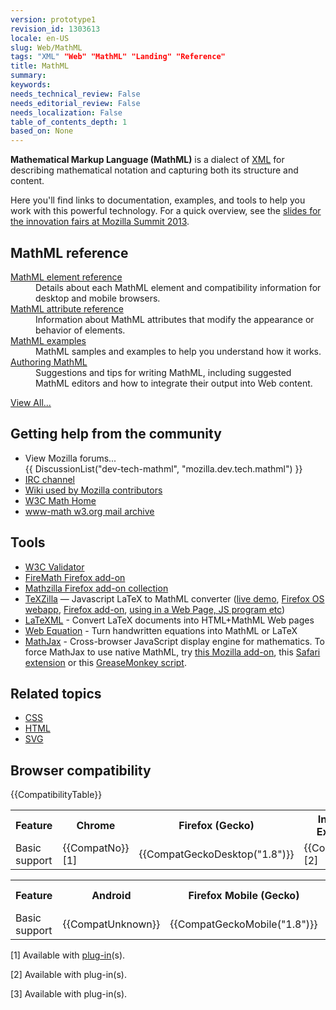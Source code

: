 ```yaml
---
version: prototype1
revision_id: 1303613
locale: en-US
slug: Web/MathML
tags: "XML" "Web" "MathML" "Landing" "Reference"
title: MathML
summary: 
keywords: 
needs_technical_review: False
needs_editorial_review: False
needs_localization: False
table_of_contents_depth: 1
based_on: None
---
```

<p class="summary"><strong>Mathematical Markup Language (MathML)</strong> is a&nbsp;dialect of <a href="/en-US/docs/XML">XML</a> for describing mathematical notation and capturing both its structure and content.</p>

<p>Here you'll find links to documentation, examples, and tools to help you work with this powerful technology. For a quick overview, see the <a href="http://fred-wang.github.io/MozSummitMathML/index.html">slides for the innovation fairs at Mozilla Summit 2013</a>.</p>

<div class="row topicpage-table">
<div class="section">
<h2 id="MathML_reference">MathML reference</h2>

<dl>
 <dt><a href="/en-US/docs/Web/MathML/Element">MathML element reference</a></dt>
 <dd>Details about each MathML element and compatibility information for desktop and mobile browsers.</dd>
 <dt><a href="/en-US/docs/Web/MathML/Attribute">MathML attribute reference</a></dt>
 <dd>Information about MathML attributes that modify the appearance or behavior of elements.</dd>
 <dt><a href="/en-US/docs/Web/MathML/Examples">MathML examples</a></dt>
 <dd>MathML samples and examples to help you understand how it works.</dd>
 <dt><a href="/en-US/docs/Web/MathML/Authoring">Authoring MathML</a></dt>
 <dd>Suggestions and tips for writing MathML, including suggested MathML editors and how to integrate their output into Web content.</dd>
</dl>

<p><a href="/en-US/docs/tag/MathML">View All...</a></p>
</div>

<div class="section">
<h2 id="Getting_help_from_the_community">Getting help from the community</h2>

<ul>
 <li>View Mozilla forums...<br />
  {{ DiscussionList("dev-tech-mathml", "mozilla.dev.tech.mathml") }}</li>
 <li><a class="link-irc" href="irc://irc.mozilla.org/%23mathml" rel="external" target="_blank" title="#mathml">IRC channel</a></li>
 <li><a class="link-https" href="https://wiki.mozilla.org/MathML:Home_Page">Wiki used by Mozilla contributors</a></li>
 <li><a href="http://www.w3.org/Math/">W3C Math Home</a></li>
 <li><a href="http://lists.w3.org/Archives/Public/www-math/">www-math w3.org mail archive</a></li>
</ul>

<h2 id="Tools">Tools</h2>

<ul>
 <li><a class="external" href="http://validator.w3.org">W3C Validator</a></li>
 <li><a class="link-https" href="https://addons.mozilla.org/en/firefox/addon/8969/">FireMath Firefox add-on</a></li>
 <li><a href="https://addons.mozilla.org/firefox/collections/fred_wang/mathzilla/">Mathzilla Firefox add-on collection</a></li>
 <li><a href="https://github.com/fred-wang/TeXZilla">TeXZilla</a> — Javascript LaTeX to MathML converter (<a href="http://fred-wang.github.io/TeXZilla/">live demo</a>, <a href="http://r-gaia-cs.github.io/TeXZilla-webapp/">Firefox OS webapp</a>, <a href="https://addons.mozilla.org/en-US/firefox/addon/texzilla/">Firefox add-on</a>, <a href="https://github.com/fred-wang/TeXZilla/wiki/Using-TeXZilla">using in a Web Page, JS program etc</a>)</li>
 <li><a href="http://dlmf.nist.gov/LaTeXML/">LaTeXML</a> - Convert LaTeX documents into HTML+MathML Web pages</li>
 <li><a href="http://webdemo.visionobjects.com/home.html#equation">Web Equation</a> - Turn handwritten equations into MathML or LaTeX</li>
 <li><a href="http://www.mathjax.org/">MathJax</a> - Cross-browser JavaScript display engine for mathematics. To force MathJax to use native MathML, try <a href="https://addons.mozilla.org/en-US/firefox/addon/mathjax-native-mathml/">this Mozilla add-on</a>, this <a href="http://fred-wang.github.io/mathjax-native-mathml-safari/mathjax-native-mathml.safariextz">Safari extension</a> or this <a href="https://openuserjs.org/scripts/fred.wang/MathJax_Native_MathML/">GreaseMonkey script</a>.</li>
</ul>

<h2 id="Related_topics">Related topics</h2>

<ul>
 <li><a href="/en-US/docs/Web/CSS">CSS</a></li>
 <li><a href="/en-US/docs/Web/HTML">HTML</a></li>
 <li><a href="/en-US/docs/Web/SVG">SVG</a></li>
</ul>
</div>
</div>

<h2 id="Browser_compatibility">Browser compatibility</h2>

<p>{{CompatibilityTable}}</p>

<div id="compat-desktop">
<table class="compat-table">
 <tbody>
  <tr>
   <th>Feature</th>
   <th>Chrome</th>
   <th>Firefox (Gecko)</th>
   <th>Internet Explorer</th>
   <th>Opera</th>
   <th>Safari</th>
  </tr>
  <tr>
   <td>Basic support</td>
   <td>{{CompatNo}} [1]</td>
   <td>{{CompatGeckoDesktop("1.8")}}</td>
   <td>{{CompatNo}} [2]</td>
   <td>{{CompatNo}} [3]</td>
   <td>{{CompatSafari(5.1)}}</td>
  </tr>
 </tbody>
</table>
</div>

<div id="compat-mobile">
<table class="compat-table">
 <tbody>
  <tr>
   <th>Feature</th>
   <th>Android</th>
   <th>Firefox Mobile (Gecko)</th>
   <th>IE Mobile</th>
   <th>Opera Mobile</th>
   <th>Safari Mobile</th>
  </tr>
  <tr>
   <td>Basic support</td>
   <td>{{CompatUnknown}}</td>
   <td>{{CompatGeckoMobile("1.8")}}</td>
   <td>{{CompatUnknown}}</td>
   <td>{{CompatUnknown}}</td>
   <td>5.1</td>
  </tr>
 </tbody>
</table>
</div>

<p>[1] Available with <a href="https://chrome.google.com/webstore/detail/fmath-html-%2B-mathml-solut/emdjdpchbjipnjhkfljbcapgfecmnglm">plug-in</a>(s).</p>

<p>[2] Available with plug-in(s).</p>

<p>[3] Available with plug-in(s).</p>

